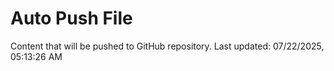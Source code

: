# Auto Push File

Content that will be pushed to GitHub repository.
Last updated: 07/22/2025, 05:13:26 AM